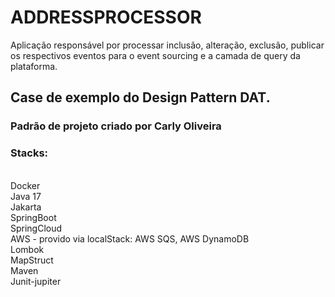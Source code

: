 # <h1>ADDRESSPROCESSOR</h1>

<p>Aplicação responsável por processar inclusão, alteração, exclusão, publicar os respectivos eventos para o event sourcing e a camada de query
da plataforma.</p>

<h2><p>Case de exemplo do Design Pattern DAT.</p></h2>

<h3><p>Padrão de projeto criado por Carly Oliveira</p></h3>

<h3><p>Stacks:</p></h3>
</br>
Docker
</br>
Java 17
</br>
Jakarta
</br>
SpringBoot
</br>
SpringCloud
</br>
AWS - provido via localStack: AWS SQS, AWS DynamoDB
</br>
Lombok
</br>
MapStruct
</br>
Maven
</br>
Junit-jupiter

